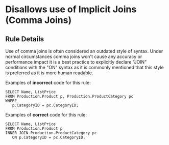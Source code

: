 # Disallows use of Implicit Joins (Comma Joins)

## Rule Details

Use of comma joins is often considered an outdated style of syntax.  Under normal circumstances comma joins won't cause any accuracy or performance impact it is a best practice to explicitly declare "JOIN" conditions with the "ON" syntax as it is commonly mentioned that this style is preferred as it is more human readable.  

Examples of **incorrect** code for this rule:

```tsql
SELECT Name, ListPrice
FROM Production.Product p, Production.ProductCategory pc
WHERE 
   p.CategoryID = pc.CategoryID;
```

Examples of **correct** code for this rule:

```tsql
SELECT Name, ListPrice
FROM Production.Product p
INNER JOIN Production.ProductCategory pc
   ON p.CategoryID = pc.CategoryID;
```
